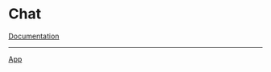 # Chat
<a href="https://vlgdev.github.io/Chat/">Documentation</a>
<hr/>
<a href="https://chat-487e3.web.app/">App</a>
